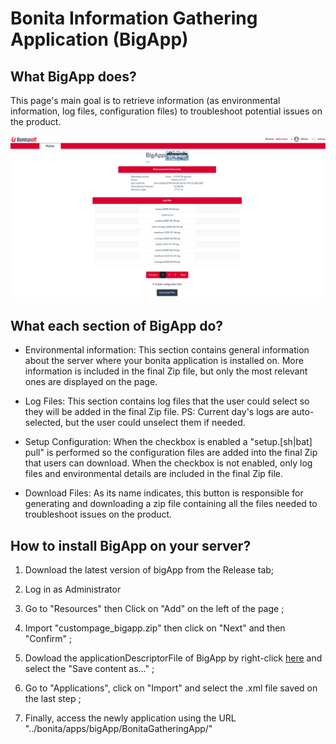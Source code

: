 # Bonita Information Gathering Application (BigApp)


## What BigApp does?

This page's main goal is to retrieve information (as environmental information, log files, configuration files) to troubleshoot potential issues on the product.

<img src="ScreenshotBigApp.png"/>

## What each section of BigApp do?
* Environmental information:
This section contains general information about the server where your bonita application is installed on. More information is included in the final Zip file, but only the most relevant ones are displayed on the page.
* Log Files:
This section contains log files that the user could select so they will be added in the final Zip file. PS: Current day's logs are auto-selected, but the user could unselect them if needed.
* Setup Configuration:
When the checkbox is enabled a "setup.[sh|bat] pull" is performed so the configuration files are added into the final Zip that users can download. When the checkbox is not enabled, only log files and environmental details are included in the final Zip file.

* Download Files:
As its name indicates, this button is responsible for generating and downloading a zip file containing all the files needed to troubleshoot issues on the product.

## How to install BigApp on your server?

1) Download the latest version of bigApp from the Release tab;

2) Log in as Administrator

3) Go to "Resources" then Click on "Add" on the left of the page ;

4) Import "custompage_bigapp.zip" then click on "Next" and then "Confirm" ;

5) Dowload the applicationDescriptorFile of BigApp by right-click [here](https://raw.githubusercontent.com/Bonitasoft-Community/page_bigApp/master/applicationDescriptorFile.xml) and select the "Save content as..." ;

6) Go to "Applications", click on "Import" and select the .xml file saved on the last step ;

7) Finally, access the newly application using the URL "../bonita/apps/bigApp/BonitaGatheringApp/"
